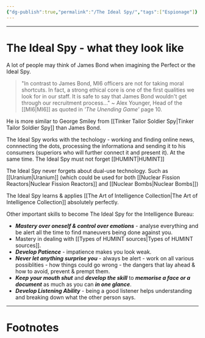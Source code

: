 ```yaml
---
{"dg-publish":true,"permalink":"/The Ideal Spy/","tags":["Espionage"]}
---
```



---
# The Ideal Spy - what they look like
A lot of people may think of James Bond when imagining the Perfect or the Ideal Spy.


>"In contrast to James Bond, MI6 officers are not for taking moral shortcuts. In fact, a strong ethical core is one of the first qualities we look for in our staff. It is safe to say that James Bond wouldn't get through our recruitment process..."
> ~ Alex Younger, Head of the [[MI6\|MI6]] as quoted in *'The Unending Game'* page 10.

He is more similar to George Smiley from [[Tinker Tailor Soldier Spy\|Tinker Tailor Soldier Spy]] than James Bond.

The Ideal Spy works with the techology - working and finding online news, connnecting the dots, processing the informationa and sending it to his consumers (superiors who will further connect it and present it). At the same time. The Ideal Spy must not forget [[HUMINT\|HUMINT]]

The Ideal Spy never forgets about dual-use technology. Such as [[Uranium\|Uranium]] (which could be used for both [[Nuclear Fission Reactors\|Nuclear Fission Reactors]] and [[Nuclear Bombs\|Nuclear Bombs]])

The Ideal Spy learns & applies [[The Art of Intelligence Collection\|The Art of Intelligence Collection]] absolutely perfectly.

Other important skills to become The Ideal Spy for the Intelligence Bureau:
- ***Mastery over oneself & control over emotions*** - analyse everything and be alert all the time to find maneuvers being done against you.
- Mastery in dealing with [[Types of HUMINT sources\|Types of HUMINT sources]].
- ***Develop Patience*** - impatience makes you look weak.
- ***Never let anything surprise you*** - always be alert - work on all various possiblities - how things could go wrong - the dangers that lay ahead & how to avoid, prevent & prempt them.
- ***Keep your mouth shut*** and ***develop the skill*** to ***memorise a face or a document*** as much as you can ***in one glance***.
- ***Develop Listening Ability*** - being a good listener helps understanding and breaking down what the other person says.

---
# Footnotes